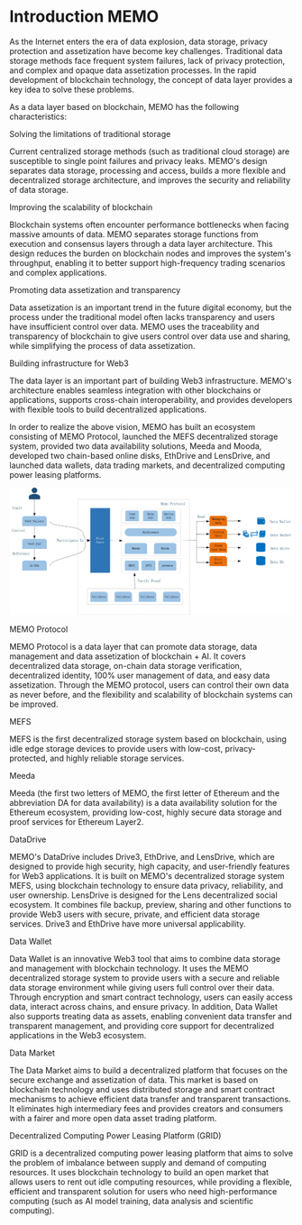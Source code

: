 # Introduction MEMO

As the Internet enters the era of data explosion, data storage, privacy protection and assetization have become key challenges. Traditional data storage methods face frequent system failures, lack of privacy protection, and complex and opaque data assetization processes. In the rapid development of blockchain technology, the concept of data layer provides a key idea to solve these problems.

As a data layer based on blockchain, MEMO has the following characteristics:

Solving the limitations of traditional storage

Current centralized storage methods (such as traditional cloud storage) are susceptible to single point failures and privacy leaks. MEMO's design separates data storage, processing and access, builds a more flexible and decentralized storage architecture, and improves the security and reliability of data storage.

Improving the scalability of blockchain

Blockchain systems often encounter performance bottlenecks when facing massive amounts of data. MEMO separates storage functions from execution and consensus layers through a data layer architecture. This design reduces the burden on blockchain nodes and improves the system's throughput, enabling it to better support high-frequency trading scenarios and complex applications.

Promoting data assetization and transparency

Data assetization is an important trend in the future digital economy, but the process under the traditional model often lacks transparency and users have insufficient control over data. MEMO uses the traceability and transparency of blockchain to give users control over data use and sharing, while simplifying the process of data assetization.

Building infrastructure for Web3

The data layer is an important part of building Web3 infrastructure. MEMO's architecture enables seamless integration with other blockchains or applications, supports cross-chain interoperability, and provides developers with flexible tools to build decentralized applications.

In order to realize the above vision, MEMO has built an ecosystem consisting of MEMO Protocol, launched the MEFS decentralized storage system, provided two data availability solutions, Meeda and Mooda, developed two chain-based online disks, EthDrive and LensDrive, and launched data wallets, data trading markets, and decentralized computing power leasing platforms.

<img src="../images/overview.png" title="" alt="" data-align="center">

MEMO Protocol

MEMO Protocol is a data layer that can promote data storage, data management and data assetization of blockchain + AI. It covers decentralized data storage, on-chain data storage verification, decentralized identity, 100% user management of data, and easy data assetization. Through the MEMO protocol, users can control their own data as never before, and the flexibility and scalability of blockchain systems can be improved.

MEFS

MEFS is the first decentralized storage system based on blockchain, using idle edge storage devices to provide users with low-cost, privacy-protected, and highly reliable storage services.

Meeda

Meeda (the first two letters of MEMO, the first letter of Ethereum and the abbreviation DA for data availability) is a data availability solution for the Ethereum ecosystem, providing low-cost, highly secure data storage and proof services for Ethereum Layer2.

DataDrive

MEMO's DataDrive includes Drive3, EthDrive, and LensDrive, which are designed to provide high security, high capacity, and user-friendly features for Web3 applications. It is built on MEMO's decentralized storage system MEFS, using blockchain technology to ensure data privacy, reliability, and user ownership. LensDrive is designed for the Lens decentralized social ecosystem. It combines file backup, preview, sharing and other functions to provide Web3 users with secure, private, and efficient data storage services. Drive3 and EthDrive have more universal applicability.

Data Wallet

Data Wallet is an innovative Web3 tool that aims to combine data storage and management with blockchain technology. It uses the MEMO decentralized storage system to provide users with a secure and reliable data storage environment while giving users full control over their data. Through encryption and smart contract technology, users can easily access data, interact across chains, and ensure privacy. In addition, Data Wallet also supports treating data as assets, enabling convenient data transfer and transparent management, and providing core support for decentralized applications in the Web3 ecosystem.

Data Market

The Data Market aims to build a decentralized platform that focuses on the secure exchange and assetization of data. This market is based on blockchain technology and uses distributed storage and smart contract mechanisms to achieve efficient data transfer and transparent transactions. It eliminates high intermediary fees and provides creators and consumers with a fairer and more open data asset trading platform.

Decentralized Computing Power Leasing Platform (GRID)

GRID is a decentralized computing power leasing platform that aims to solve the problem of imbalance between supply and demand of computing resources. It uses blockchain technology to build an open market that allows users to rent out idle computing resources, while providing a flexible, efficient and transparent solution for users who need high-performance computing (such as AI model training, data analysis and scientific computing).
